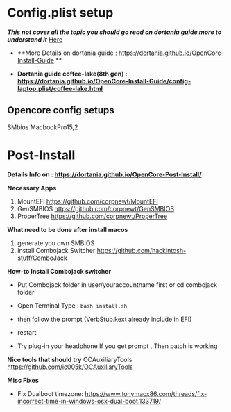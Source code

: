 # Config.plist setup
***This not cover all the topic you should go read on dortania guide more to understand it***
[Here](ConfigExplain.md)

- **More Details on dortania guide : https://dortania.github.io/OpenCore-Install-Guide **

- **Dortania guide coffee-lake(8th gen) : https://dortania.github.io/OpenCore-Install-Guide/config-laptop.plist/coffee-lake.html**


## Opencore config setups
SMbios MacbookPro15,2

# Post-Install
**Details Info on : https://dortania.github.io/OpenCore-Post-Install/**

**Necessary Apps**
1. MountEFI https://github.com/corpnewt/MountEFI
2. GenSMBIOS https://github.com/corpnewt/GenSMBIOS
3. ProperTree https://github.com/corpnewt/ProperTree

**What need to be done after install macos**
1. generate you own SMBIOS
2. install Combojack Switcher https://github.com/hackintosh-stuff/ComboJack

**How-to Install Combojack switcher**
- Put Combojack folder in user/youraccountname first or cd combojack folder

- Open Terminal Type : ```bash install.sh ```

- then follow the prompt (VerbStub.kext already include in EFI)
- restart
- Try plug-in your headphone If you get prompt , Then patch is working

**Nice tools that should try**
OCAuxiliaryTools https://github.com/ic005k/OCAuxiliaryTools

**Misc Fixes**
- Fix Dualboot timezone: https://www.tonymacx86.com/threads/fix-incorrect-time-in-windows-osx-dual-boot.133719/
